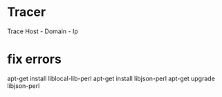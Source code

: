 # Tracer
Trace Host - Domain - Ip

# fix errors
apt-get install liblocal-lib-perl
apt-get install libjson-perl
apt-get upgrade libjson-perl
